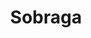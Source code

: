 ---
title: "Sobraga"
url: /libreville/sobraga-boulevard-monseigneur-jean-remi-bessieux/
shop: boissons
---
